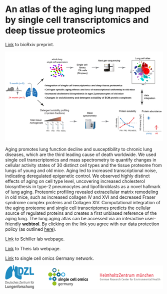 # An atlas of the aging lung mapped by single cell transcriptomics and deep tissue proteomics 

[Link](https://www.biorxiv.org/content/early/2018/06/20/351353) to bioRxiv preprint.

<p align="center"> 
<img src="Overview_MLAA.png">
</p>

Aging promotes lung function decline and susceptibility to chronic lung diseases, which are the third leading cause of death worldwide. We used single cell transcriptomics and mass spectrometry to quantify changes in cellular activity states of 30 distinct cell types and the tissue proteome from lungs of young and old mice. Aging led to increased transcriptional noise, indicating deregulated epigenetic control. We observed highly distinct effects of aging on cell type level, uncovering increased cholesterol biosynthesis in type-2 pneumocytes and lipofibroblasts as a novel hallmark of lung aging. Proteomic profiling revealed extracellular matrix remodeling in old mice, such as increased collagen IV and XVI and decreased Fraser syndrome complex proteins and Collagen XIV. Computational integration of the aging proteome and single cell transcriptomes predicts the cellular source of regulated proteins and creates a first unbiased reference of the aging lung. The lung aging atlas can be accessed via an interactive user-friendly **[webtool](http://http://icb-mts.scidom.de:3838/MLAA_backup)**. By clicking on the link you agree with our data protection policy (as outlined [here](https://www.helmholtz-muenchen.de/en/imprint/index.html)).


[Link](https://www.helmholtz-muenchen.de/ilbd/research/cpc-junior-research-groups/schiller-lab-dzl-junior-research-group/scientific-focus/index.html) to Schiller lab webpage. 

[Link](https://www.helmholtz-muenchen.de/icb/research/groups/machine-learning/overview/index.html) to Theis lab webpage. 

[Link](https://www.singlecell.de/) to single cell omics Germany network. 



<p></p>
<p align="center"> 
<img src="Overview_logos.png">
</p>
<p></p>





